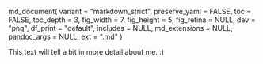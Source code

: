 md\_document( variant = "markdown\_strict", preserve\_yaml = FALSE, toc
= FALSE, toc\_depth = 3, fig\_width = 7, fig\_height = 5, fig\_retina =
NULL, dev = "png", df\_print = "default", includes = NULL,
md\_extensions = NULL, pandoc\_args = NULL, ext = ".md" )

This text will tell a bit in more detail about me. :)
